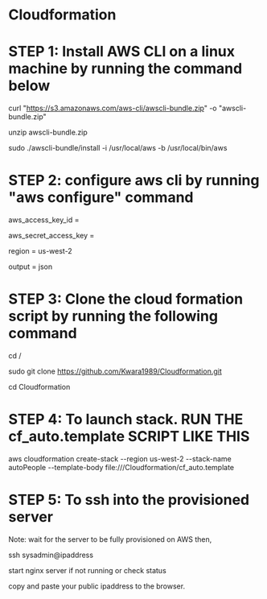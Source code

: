 # Cloudformation


STEP 1: Install AWS CLI on a linux machine by running the command below
===================================================================
curl "https://s3.amazonaws.com/aws-cli/awscli-bundle.zip" -o "awscli-bundle.zip"

unzip awscli-bundle.zip

sudo ./awscli-bundle/install -i /usr/local/aws -b /usr/local/bin/aws



STEP 2: configure aws cli by running "aws configure" command
===============================================================================

aws_access_key_id = <access key id>
  
aws_secret_access_key = <secret access key>
  
region = us-west-2

output = json




STEP 3: Clone the cloud formation script by running the following command
=========================================================================
cd /

sudo git clone  https://github.com/Kwara1989/Cloudformation.git

cd Cloudformation



STEP 4: To launch  stack. RUN THE cf_auto.template SCRIPT LIKE THIS
=====================
aws cloudformation create-stack --region us-west-2 --stack-name autoPeople --template-body file:///Cloudformation/cf_auto.template 


STEP 5: To ssh into the provisioned server
=====================
Note: wait for the server to be fully provisioned on AWS then,

ssh sysadmin@ipaddress

start nginx server if not running or check status 

copy and paste your public ipaddress to the browser. 




